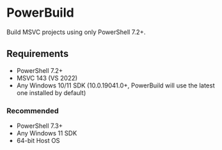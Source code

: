 # PowerBuild

Build MSVC projects using only PowerShell 7.2+.

## Requirements

- PowerShell 7.2+
- MSVC 143 (VS 2022)
- Any Windows 10/11 SDK (10.0.19041.0+, PowerBuild will use the latest one installed by default)

### Recommended

- PowerShell 7.3+
- Any Windows 11 SDK
- 64-bit Host OS
